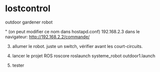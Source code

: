 lostcontrol
===========

outdoor gardener robot

" (on peut modifier ce nom dans hostapd.conf)
192.168.2.3
dans le navigateur:
http://192.168.2.2/commande/

3. allumer le robot.
juste un switch, vérifier avant les court-circuits.

4. lancer le projet ROS
roscore
roslaunch systeme_robot outdoor1.launch

5. tester
